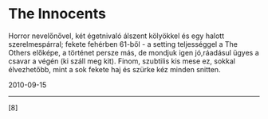 # The Innocents

Horror nevelőnővel, két égetnivaló álszent kölyökkel és egy halott szerelmespárral; fekete fehérben 61-ből - a setting teljességgel a The Others előképe, a történet persze más, de mondjuk igen jó,ráadásul  ügyes a csavar a végén (ki száll meg kit). Finom, szubtilis kis mese ez, sokkal élvezhetőbb, mint a sok fekete haj és szürke kéz minden snitten.


2010-09-15 

----

[8]
